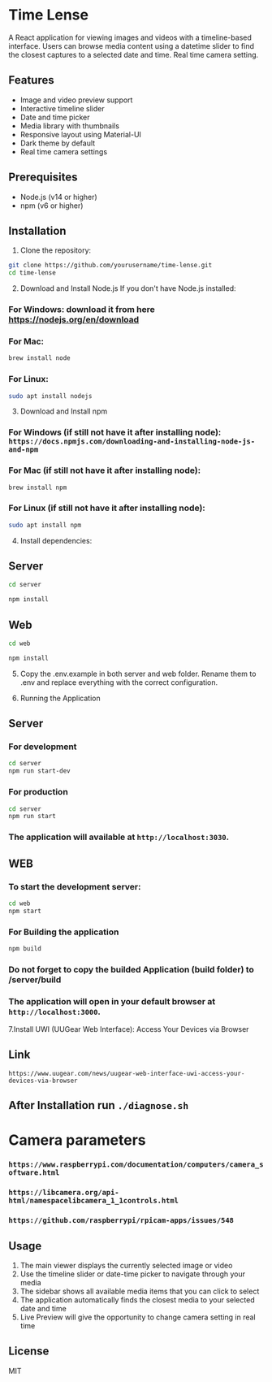 # Time Lense

A React application for viewing images and videos with a timeline-based interface. Users can browse media content using a datetime slider to find the closest captures to a selected date and time. Real time camera setting.

## Features

- Image and video preview support
- Interactive timeline slider
- Date and time picker
- Media library with thumbnails
- Responsive layout using Material-UI
- Dark theme by default
- Real time camera settings

## Prerequisites

- Node.js (v14 or higher)
- npm (v6 or higher)

## Installation

1. Clone the repository:
```bash
git clone https://github.com/yourusername/time-lense.git
cd time-lense
```

2. Download and Install Node.js
If you don't have Node.js installed:
### For Windows: download it from here https://nodejs.org/en/download
### For Mac:
```bash
brew install node
```
### For Linux:
```bash
sudo apt install nodejs
```

3. Download and Install npm
### For Windows (if still not have it after installing node): `https://docs.npmjs.com/downloading-and-installing-node-js-and-npm`
### For Mac (if still not have it after installing node):
```bash
brew install npm
```
### For Linux (if still not have it after installing node):
```bash
sudo apt install npm
```

4. Install dependencies:
## Server
```bash
cd server
```
```bash
npm install
```

## Web
```bash
cd web
```
```bash
npm install
```

5. Copy the .env.example in both server and web folder. Rename them to .env and replace everything with the correct configuration.

6. Running the Application
## Server
### For development
```bash
cd server
npm run start-dev
```
### For production
```bash
cd server
npm run start
```
### The application will available at `http://localhost:3030`.

## WEB
### To start the development server:
```bash
cd web
npm start
```
### For Building the application
```bash
npm build
```
### Do not forget to copy the builded Application (build folder) to /server/build

### The application will open in your default browser at `http://localhost:3000`.

7.Install UWI (UUGear Web Interface):  Access Your Devices via Browser 

## Link
`https://www.uugear.com/news/uugear-web-interface-uwi-access-your-devices-via-browser`
## After Installation run `./diagnose.sh`


# Camera parameters
### `https://www.raspberrypi.com/documentation/computers/camera_software.html`
### `https://libcamera.org/api-html/namespacelibcamera_1_1controls.html`
### `https://github.com/raspberrypi/rpicam-apps/issues/548`

## Usage
1. The main viewer displays the currently selected image or video
2. Use the timeline slider or date-time picker to navigate through your media
3. The sidebar shows all available media items that you can click to select
4. The application automatically finds the closest media to your selected date and time
5. Live Preview will give the opportunity to change camera setting in real time

## License

MIT 